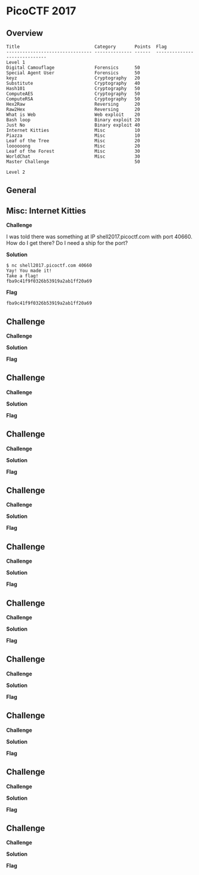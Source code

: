# PicoCTF 2017

## Overview


```
Title                            Category       Points  Flag
-------------------------------- -------------- ------  -----------------------------
Level 1
Digital Camouflage               Forensics      50
Special Agent User               Forensics      50
keyz                             Cryptography   20
Substitute                       Cryptography   40
Hash101                          Cryptography   50
ComputeAES                       Cryptography   50
ComputeRSA                       Cryptography   50
Hex2Raw                          Reversing      20
Raw2Hex                          Reversing      20
What is Web                      Web exploit    20
Bash loop                        Binary exploit 20
Just No                          Binary exploit 40
Internet Kitties                 Misc           10
Piazza                           Misc           10
Leaf of the Tree                 Misc           20
loooooong                        Misc           20
Leaf of the Forest               Misc           30
WorldChat                        Misc           30
Master Challenge                                50

Level 2

```

## General


## Misc: Internet Kitties

**Challenge**

I was told there was something at IP shell2017.picoctf.com with port 40660. How do I get there? Do I need a ship for the port?

**Solution**

```
$ nc shell2017.picoctf.com 40660
Yay! You made it!
Take a flag!
fba9c41f9f0326b53919a2ab1ff20a69
```

**Flag**

```
fba9c41f9f0326b53919a2ab1ff20a69
```

## Challenge

**Challenge**

**Solution**

**Flag**


## Challenge

**Challenge**

**Solution**

**Flag**


## Challenge

**Challenge**

**Solution**

**Flag**


## Challenge

**Challenge**

**Solution**

**Flag**


## Challenge

**Challenge**

**Solution**

**Flag**


## Challenge

**Challenge**

**Solution**

**Flag**


## Challenge

**Challenge**

**Solution**

**Flag**


## Challenge

**Challenge**

**Solution**

**Flag**


## Challenge

**Challenge**

**Solution**

**Flag**


## Challenge

**Challenge**

**Solution**

**Flag**

